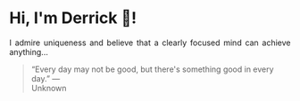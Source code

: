 # Hi, I'm Derrick 👋!
<p align="justify">I admire uniqueness and believe that a clearly focused mind can achieve anything...</p> 
<!-- #quote-start -->
<blockquote>&ldquo;Every day may not be good, but there's something good in every day.&rdquo; &mdash; <footer>Unknown</footer></blockquote>
<!-- #quote-end -->
